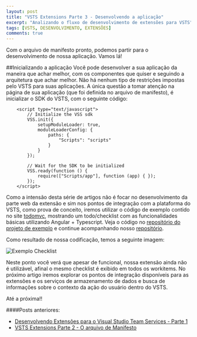 ```yaml
---
layout: post
title: "VSTS Extensions Parte 3 - Desenvolvendo a aplicação"
excerpt: "Analizando o fluxo de desenvolvimento de extensões para VSTS"
tags: [VSTS, DESENVOLVIMENTO, EXTENSÕES]
comments: true
---
```


Com o arquivo de manifesto pronto, podemos partir para o desenvolvimento de nossa aplicação. Vamos lá!

##Inicializando a aplicação
Você pode desenvolver a sua aplicação da maneira que achar melhor, com os componentes que quiser e seguindo a arquitetura que achar melhor. Não há nenhum tipo de restrições impostas pelo VSTS para suas aplicações. A única questão a tomar atenção na página de sua aplicação (que foi definida no arquivo de manifesto), é inicializar o SDK do VSTS, com o seguinte código:

```
    <script type="text/javascript">
        // Initialize the VSS sdk
        VSS.init({
            setupModuleLoader: true,
            moduleLoaderConfig: {
                paths: {
                    "Scripts": "scripts"
                }
            }
        });

        // Wait for the SDK to be initialized
        VSS.ready(function () {
            require(["Scripts/app"], function (app) { });
        });
    </script>
```

Como a intensão desta série de artigos não é focar no desenvolvimento da parte web da extensão e sim nos pontos de integração com a plataforma do VSTS, como prova de conceito, iremos utilizar o código de exemplo contido no site [todomvc](http://todomvc.com/examples/typescript-angular/), mostrando um todo/checklist com as funcionalidades básicas utilizando Angular + Typescript. Veja o código no [repositório do projeto de exemplo](https://github.com/tastejs/todomvc/tree/gh-pages/examples/typescript-angular) e continue acompanhando nosso [repositório](https://github.com/GersonDias/vso-workItemChecklist).

Como resultado de nossa codificação, temos a seguinte imagem:

![Exemplo Checklist]({{site.url}}\images\Extensions\Checklist-Sample.png)
 
Neste ponto você verá que apesar de funcional, nossa extensão ainda não é utilizável, afinal o mesmo checklist é exibido em todos os workitems. No próximo artigo iremos explorar os pontos de integração disponíveis para as extensões e os serviços de armazenamento de dados e busca de informações sobre o contexto da ação do usuário dentro do VSTS.

Até a próxima!!

####Posts anteriores:
* [Desenvolvendo Extensões para o Visual Studio Team Services - Parte 1](http://blog.gersondias.net/Desenvolvendo-Extensoes-Para-O-Visual-Studio-Team-Services/) 
* [VSTS Extensions Parte 2 - O arquivo de Manifesto](http://blog.gersondias.net/VSSExtensions-O-Manifesto/)
